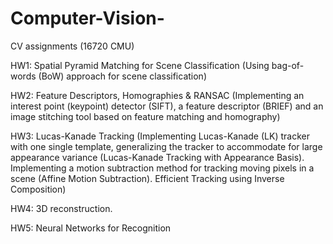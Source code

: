 # Computer-Vision-
CV assignments (16720 CMU)

HW1: Spatial Pyramid Matching for Scene Classification (Using bag-of-words (BoW) approach for scene classification)

HW2: Feature Descriptors, Homographies & RANSAC (Implementing an interest point (keypoint) detector (SIFT), a feature descriptor (BRIEF) and an image stitching tool based on feature matching and homography)

HW3: Lucas-Kanade Tracking (Implementing Lucas-Kanade (LK) tracker with one single template, generalizing the tracker to accommodate for large appearance variance (Lucas-Kanade Tracking with Appearance Basis). Implementing a motion subtraction method for tracking moving pixels in a scene (Affine Motion Subtraction). Efficient Tracking using Inverse Composition)

HW4: 3D reconstruction.

HW5: Neural Networks for Recognition
